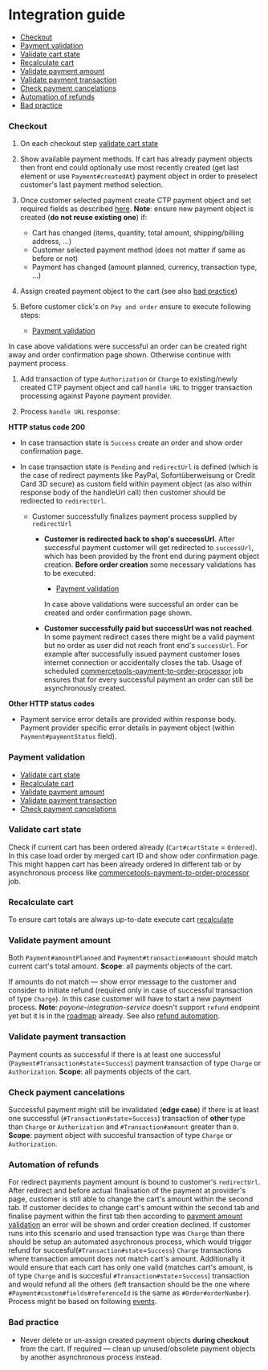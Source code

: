 # Integration guide

<!-- START doctoc generated TOC please keep comment here to allow auto update -->
<!-- DON'T EDIT THIS SECTION, INSTEAD RE-RUN doctoc TO UPDATE -->


- [Checkout](#checkout)
- [Payment validation](#payment-validation)
- [Validate cart state](#validate-cart-state)
- [Recalculate cart](#recalculate-cart)
- [Validate payment amount](#validate-payment-amount)
- [Validate payment transaction](#validate-payment-transaction)
- [Check payment cancelations](#check-payment-cancelations)
- [Automation of refunds](#automation-of-refunds)
- [Bad practice](#bad-practice)

<!-- END doctoc generated TOC please keep comment here to allow auto update -->

### Checkout

1. On each checkout step [validate cart state](#validate-cart-state)

1. Show available payment methods. If cart has already payment objects then front end could optionally use most recently created (get last element or use `Payment#createdAt`) payment object in order to preselect customer's last payment method selection.

1. Once customer selected payment create CTP payment object and set required fields as described [here](https://github.com/commercetools/commercetools-payone-integration/blob/master/docs/Field-Mapping.md). **Note**: ensure new payment object is created (**do not reuse existing one**) if:
    - Cart has changed (items, quantity, total amount, shipping/billing address, ...)
    - Customer selected payment method (does not matter if same as before or not)
    - Payment has changed (amount planned, currency, transaction type, ...)

1. Assign created payment object to the cart (see also [bad practice](#bad-practice))

1. Before customer click's on `Pay and order` ensure to execute following steps:
    - [Payment validation](#payment-validation)

  In case above validations were successful an order can be created right away and order confirmation page shown. Otherwise continue with payment process.

1. Add transaction of type `Authorization` or `Charge` to existing/newly created CTP payment object and call `handle URL` to trigger transaction processing against Payone payment provider.

1. Process `handle URL` response:

  **HTTP status code 200**
  - In case transaction state is `Success` create an order and show order confirmation page.

  - In case transaction state is `Pending` and `redirectUrl` is defined (which is the case of redirect payments like PayPal, Sofortüberweisung or Credit Card 3D secure) as custom field within payment object (as also within response body of the handleUrl call) then customer should be redirected to `redirectUrl`.

    - Customer successfully finalizes payment process supplied by `redirectUrl`

      - **Customer is redirected back to shop's successUrl**. After successful payment customer will get redirected to `successUrl`, which has been provided by the front end during payment object creation.  **Before order creation** some necessary validations has to be executed:
        - [Payment validation](#payment-validation)

        In case above validations were successful an order can be created and order confirmation page shown.

      - **Customer successfully paid but successUrl was not reached**. In some payment redirect cases there might be a valid payment but no order as user did not reach front end's `successUrl`. For example after successfully issued payment customer loses internet connection or accidentally closes the tab. Usage of scheduled [commercetools-payment-to-order-processor](https://github.com/commercetools/commercetools-payment-to-order-processor) job ensures that for every successful payment an order can still be asynchronously created.

  **Other HTTP status codes**
  - Payment service error details are provided within response body. Payment provider specific error details in payment object (within `Payment#paymentStatus` field).

### Payment validation
  - [Validate cart state](#validate-cart-state)
  - [Recalculate cart](#recalculate-cart)
  - [Validate payment amount](#validate-payment-amount)
  - [Validate payment transaction](#validate-payment-transaction)
  - [Check payment cancelations](#check-payment-cancelations)

### Validate cart state
Check if current cart has been ordered already (`Cart#cartState` = `Ordered`). In this case load order by merged cart ID and show oder confirmation page. This might happen cart has been already ordered in different tab or by asynchronous process like [commercetools-payment-to-order-processor](https://github.com/commercetools/commercetools-payment-to-order-processor) job.

### Recalculate cart
To ensure cart totals are always up-to-date execute cart [recalculate](https://dev.commercetools.com/http-api-projects-carts.html#recalculate)

### Validate payment amount
Both `Payment#amountPlanned` and `Payment#transaction#amount` should match current cart's total amount. 
**Scope**: all payments objects of the cart.

If amounts do not match &mdash; show error message to the customer and consider to initiate refund (required only in case of successful transaction of type `Charge`). In this case customer will have to start a new payment process. **Note**: _payone-integration-service_ doesn't support `refund` endpoint yet but it is in the [roadmap](https://github.com/commercetools/commercetools-payone-integration/issues/167) already. See also [refund automation](#automation-of-refunds-for-wrong-transactions).

### Validate payment transaction
Payment counts as successful if there is at least one successful (`Payment#Transaction#state`=`Success`)
payment transaction of type `Charge` or `Authorization`. 
**Scope**: all payments objects of the cart.

### Check payment cancelations
Successful payment might still be invalidated (**edge case**) if there is at least one successful (`#Transaction#state`=`Success`) transaction of **other** type than `Charge` or `Authorization` and `#Transaction#amount` greater than `0`.
**Scope**: payment object with succesful transaction of type `Charge` or `Authorization`.

### Automation of refunds
For redirect payments payment amount is bound to customer's `redirectUrl`. After redirect and before actual finalisation of the payment at provider's page, customer is still able to change the cart's amount within the second tab. If customer decides to change cart's amount within the second tab and finalise payment within the first tab then according to [payment amount validation](#validate-payment-amount) an error will be shown and order creation declined. If customer runs into this scenario and used transaction type was `Charge` than there should be setup an automated asychronous process, which would trigger refund for succesful(`#Transaction#state`=`Success`) `Charge` transactions where transaction amount does not match cart's amount.
Additionally it would ensure that each cart has only one valid (matches cart's amount, is of type `Charge` and is succesful `#Transaction#state`=`Success`) transaction and would refund all the others (left transaction should be the one where `#Payment#custom#fields#referenceId` is the same as `#Order#orderNumber`). Process might be based on following [events](https://dev.commercetools.com/http-api-projects-messages.html#paymenttransactionstatechanged-message).

### Bad practice
- Never delete or un-assign created payment objects **during checkout** from the cart. If required &mdash; clean up  unused/obsolete payment objects by another asynchronous process instead.
